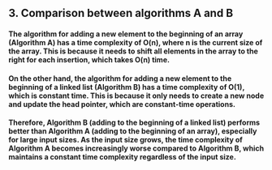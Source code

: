 ## 3. Comparison between algorithms A and B

#### The algorithm for adding a new element to the beginning of an array (Algorithm A) has a time complexity of O(n), where n is the current size of the array. This is because it needs to shift all elements in the array to the right for each insertion, which takes O(n) time.

#### On the other hand, the algorithm for adding a new element to the beginning of a linked list (Algorithm B) has a time complexity of O(1), which is constant time. This is because it only needs to create a new node and update the head pointer, which are constant-time operations.


#### Therefore, Algorithm B (adding to the beginning of a linked list) performs better than Algorithm A (adding to the beginning of an array), especially for large input sizes. As the input size grows, the time complexity of Algorithm A becomes increasingly worse compared to Algorithm B, which maintains a constant time complexity regardless of the input size.